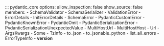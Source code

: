 ::: pydantic_core
    options:
        allow_inspection: false
        show_source: false
        members:
        - SchemaValidator
        - SchemaSerializer
        - ValidationError
        - ErrorDetails
        - InitErrorDetails
        - SchemaError
        - PydanticCustomError
        - PydanticKnownError
        - PydanticOmit
        - PydanticSerializationError
        - PydanticSerializationUnexpectedValue
        - MultiHostUrl
        - MultiHostHost
        - Url
        - ArgsKwargs
        - Some
        - TzInfo
        - to_json
        - to_jsonable_python
        - list_all_errors
        - ErrorTypeInfo
        - __version__
